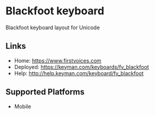 Blackfoot keyboard
======================

Blackfoot keyboard layout for Unicode

Links
-----

 * Home:     <https://www.firstvoices.com>
 * Deployed: <https://keyman.com/keyboards/fv_blackfoot>
 * Help:     <http://help.keyman.com/keyboard/fv_blackfoot>
 
Supported Platforms
-------------------

 * Mobile
